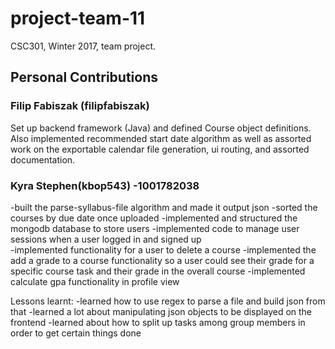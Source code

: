 # project-team-11
CSC301, Winter 2017, team project.

## Personal Contributions

### Filip Fabiszak (filipfabiszak)

Set up backend framework (Java) and defined Course object definitions. Also implemented recommended start date algorithm as well as assorted work on the exportable calendar file generation, ui routing, and assorted documentation.

### Kyra Stephen(kbop543) -1001782038

-built the parse-syllabus-file algorithm and made it output json 
-sorted the courses by due date once uploaded
-implemented and structured the mongodb database to store users
-implemented code to manage user sessions when a user logged in and signed up  
-implemented functionality for a user to delete a course
-implemented the add a grade to a course functionality so a user could see their grade for a specific course task and their grade in the overall course
-implemented calculate gpa functionality in profile view

Lessons learnt: 
-learned how to use regex to parse a file and build json from that 
-learned a lot about manipulating json objects to be displayed on the frontend
-learned about how to split up tasks among group members in order to get certain things done

